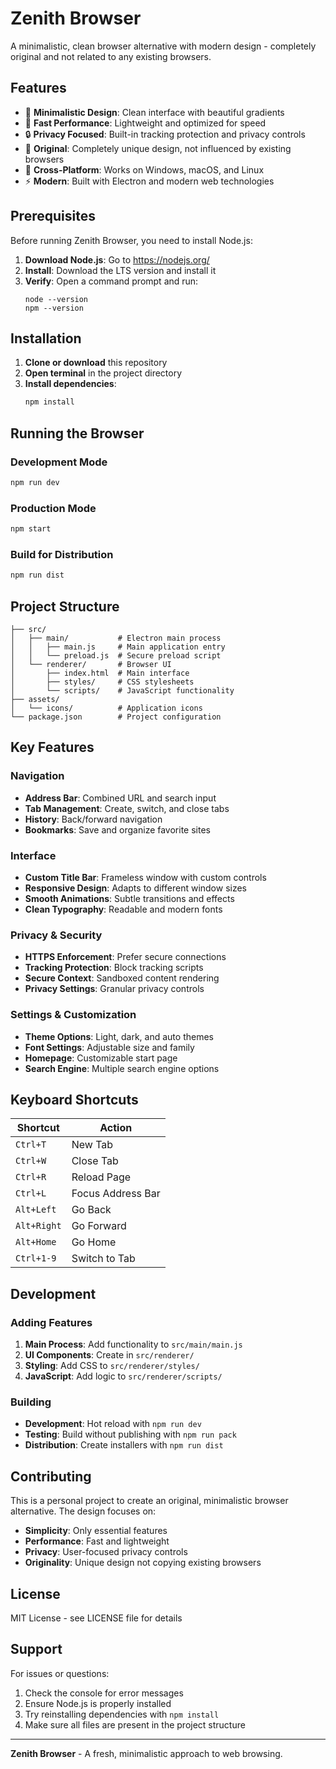 # Zenith Browser

A minimalistic, clean browser alternative with modern design - completely original and not related to any existing browsers.

## Features

- 🎨 **Minimalistic Design**: Clean interface with beautiful gradients
- 🚀 **Fast Performance**: Lightweight and optimized for speed
- 🔒 **Privacy Focused**: Built-in tracking protection and privacy controls
- 🎯 **Original**: Completely unique design, not influenced by existing browsers
- 📱 **Cross-Platform**: Works on Windows, macOS, and Linux
- ⚡ **Modern**: Built with Electron and modern web technologies

## Prerequisites

Before running Zenith Browser, you need to install Node.js:

1. **Download Node.js**: Go to https://nodejs.org/
2. **Install**: Download the LTS version and install it
3. **Verify**: Open a command prompt and run:
   ```
   node --version
   npm --version
   ```

## Installation

1. **Clone or download** this repository
2. **Open terminal** in the project directory
3. **Install dependencies**:
   ```bash
   npm install
   ```

## Running the Browser

### Development Mode
```bash
npm run dev
```

### Production Mode
```bash
npm start
```

### Build for Distribution
```bash
npm run dist
```

## Project Structure

```
├── src/
│   ├── main/           # Electron main process
│   │   ├── main.js     # Main application entry
│   │   └── preload.js  # Secure preload script
│   └── renderer/       # Browser UI
│       ├── index.html  # Main interface
│       ├── styles/     # CSS stylesheets
│       └── scripts/    # JavaScript functionality
├── assets/
│   └── icons/          # Application icons
└── package.json        # Project configuration
```

## Key Features

### Navigation
- **Address Bar**: Combined URL and search input
- **Tab Management**: Create, switch, and close tabs
- **History**: Back/forward navigation
- **Bookmarks**: Save and organize favorite sites

### Interface
- **Custom Title Bar**: Frameless window with custom controls
- **Responsive Design**: Adapts to different window sizes
- **Smooth Animations**: Subtle transitions and effects
- **Clean Typography**: Readable and modern fonts

### Privacy & Security
- **HTTPS Enforcement**: Prefer secure connections
- **Tracking Protection**: Block tracking scripts
- **Secure Context**: Sandboxed content rendering
- **Privacy Settings**: Granular privacy controls

### Settings & Customization
- **Theme Options**: Light, dark, and auto themes
- **Font Settings**: Adjustable size and family
- **Homepage**: Customizable start page
- **Search Engine**: Multiple search engine options

## Keyboard Shortcuts

| Shortcut | Action |
|----------|--------|
| `Ctrl+T` | New Tab |
| `Ctrl+W` | Close Tab |
| `Ctrl+R` | Reload Page |
| `Ctrl+L` | Focus Address Bar |
| `Alt+Left` | Go Back |
| `Alt+Right` | Go Forward |
| `Alt+Home` | Go Home |
| `Ctrl+1-9` | Switch to Tab |

## Development

### Adding Features
1. **Main Process**: Add functionality to `src/main/main.js`
2. **UI Components**: Create in `src/renderer/`
3. **Styling**: Add CSS to `src/renderer/styles/`
4. **JavaScript**: Add logic to `src/renderer/scripts/`

### Building
- **Development**: Hot reload with `npm run dev`
- **Testing**: Build without publishing with `npm run pack`
- **Distribution**: Create installers with `npm run dist`

## Contributing

This is a personal project to create an original, minimalistic browser alternative. The design focuses on:

- **Simplicity**: Only essential features
- **Performance**: Fast and lightweight
- **Privacy**: User-focused privacy controls
- **Originality**: Unique design not copying existing browsers

## License

MIT License - see LICENSE file for details

## Support

For issues or questions:
1. Check the console for error messages
2. Ensure Node.js is properly installed
3. Try reinstalling dependencies with `npm install`
4. Make sure all files are present in the project structure

---

**Zenith Browser** - A fresh, minimalistic approach to web browsing.